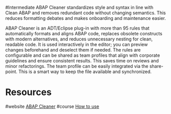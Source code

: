 #Intermediate 
ABAP Cleaner standardizes style and syntax in line with Clean ABAP and removes redundant code without changing semantics. This reduces formatting debates and makes onboarding and maintenance easier.

ABAP Cleaner is an ADT/Eclipse plug-in with more than 95 rules that automatically formats and aligns ABAP code, replaces obsolete constructs with modern alternatives, and reduces unnecessary nesting for clean, readable code. It is used interactively in the editor; you can preview changes beforehand and deselect them if needed. The rules are configurable and can be shared as team profiles that align with corporate guidelines and ensure consistent results. This saves time on reviews and minor refactorings. The team profile can be easily integrated via the share-point. This is a smart way to keep the file available and synchronized.
# Resources

#website [ABAP Cleaner](https://github.com/SAP/abap-cleaner?tab=readme-ov-file)
#course [How to use](https://github.com/SAP/abap-cleaner/blob/main/docs/usage.md)

